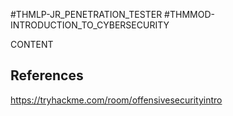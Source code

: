 #THMLP-JR_PENETRATION_TESTER #THMMOD-INTRODUCTION_TO_CYBERSECURITY

CONTENT
## References

https://tryhackme.com/room/offensivesecurityintro
